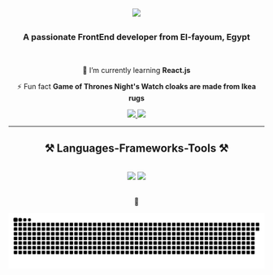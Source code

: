 
<h1 align="center">
    <img src="https://readme-typing-svg.herokuapp.com/?font=Righteous&size=35&center=true&vCenter=true&width=500&height=70&duration=4000&lines=Hi+There!+👋;+I'm+Mohammed+Mahmoud!;" />
</h1>

<h3 align="center">A passionate FrontEnd developer from El-fayoum, Egypt</h3>

<br/>

<div align="center">
 
 
 🌱 I’m currently learning **React.js**

⚡ Fun fact **Game of Thrones Night's Watch cloaks are made from Ikea rugs**

 </div>
 
<div align="center"> 
  <a href="mailto:moseleeeem12@gmail.com">
    <img src="https://img.shields.io/badge/Gmail-333333?style=for-the-badge&logo=gmail&logoColor=red" />
  </a>
  <a href="[https://www.linkedin.com/public-profile/settings?lipi=urn%3Ali%3Apage%3Ad_flagship3_profile_self_edit_contact-info%3BQHN9TAuAR%2Fy9ugDd3dhv6g%3D%3D](https://www.linkedin.com/in/mohmed-mahmoud-85419925a)" target="_blank">
    <img src="https://img.shields.io/badge/LinkedIn-0077B5?style=for-the-badge&logo=linkedin&logoColor=white" target="_blank" />
  </a>
</div>

 <hr/>
 
<h2 align="center">⚒️ Languages-Frameworks-Tools ⚒️</h2>
<br/>
<div align="center">
    <img src="https://skillicons.dev/icons?i=react,bootstrap,html,css,vscode,github,figma,tailwind,git" />
    <img src="https://skillicons.dev/icons?i=python,javascript,typescript,c,java,c++" /><br>
</div>
<br/>
<p align="center">🐍</p>

![snake gif](https://github.com/M0hammedMahm0ud/M0hammedMahm0ud/blob/output/github-snake-dark.svg)
